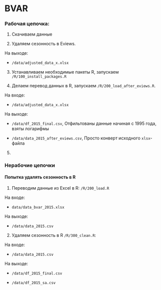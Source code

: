 # BVAR



### Рабочая цепочка:


1. Скачиваем данные

2. Удаляем сезонность в Eviews. 

На выходе:

- `/data/adjusted_data_x.xlsx`

3. Устанавливаем необходимые пакеты R, запускаем `/R/100_install_packages.R`

4. Делаем перевод данных в R, запускаем `/R/200_load_after_eviews.R`.

На входе: 

- `/data/adjusted_data_x.xlsx`

На выходе:

- `/data/df_2015_final.csv`, Отфильтованы данные начиная с 1995 года, взяты логарифмы
    
- `/data/data_2015_after_eviews.csv`, Просто конверт исходного `xlsx`-файла
  
5. 


### Нерабочие цепочки

#### Попытка удалять сезонность в R

1. Переводим данные из Excel в R: `/R/200_load.R`

На входе: 

- `data/data_bvar_2015.xlsx`

На выходе:

- `/data/data_2015.csv`

2. Удаляем сезонность в R `/R/300_clean.R`:

На входе:

- `/data/data_2015.csv`

На выходе:

- `/data/df_2015_final.csv`

- `/data/df_2015_sa.csv`





